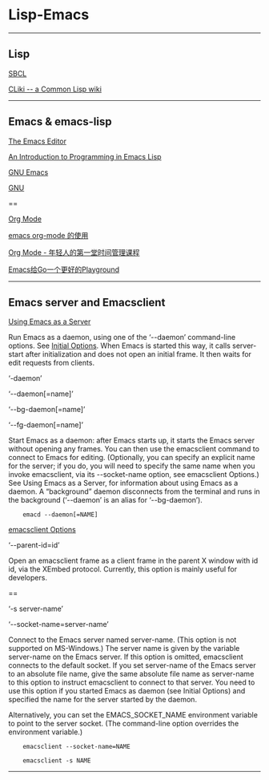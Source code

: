 # Lisp-Emacs

---

## Lisp


[SBCL](http://www.sbcl.org)

[CLiki -- a Common Lisp wiki ](https://www.cliki.net)

---

## Emacs & emacs-lisp

[The Emacs Editor](https://www.gnu.org/software/emacs/manual/html_node/emacs/index.html#SEC_Contents)

[An Introduction to Programming in Emacs Lisp](https://www.gnu.org/software/emacs/manual/html_node/eintr/index.html#SEC_Contents)

[GNU Emacs](https://www.gnu.org/software/emacs/)

[GNU](https://www.gnu.org)

==

[Org Mode](https://orgmode.org)

[emacs org-mode 的使用](https://www.wenhui.space/docs/02-emacs/emacs_org_mode/)

[Org Mode - 年轻人的第一堂时间管理课程](https://juejin.cn/post/6844904167446675469)

[Emacs给Go一个更好的Playground](https://www.jianshu.com/p/c5467b24ee54)

---

## Emacs server and  Emacsclient

[Using Emacs as a Server](https://www.gnu.org/software/emacs/manual/html_node/emacs/Emacs-Server.html)

Run Emacs as a daemon, using one of the ‘--daemon’ command-line options. See [Initial Options](https://www.gnu.org/software/emacs/manual/html_node/emacs/Initial-Options.html). When Emacs is started this way, it calls server-start after initialization and does not open an initial frame. It then waits for edit requests from clients.

‘-daemon’

‘--daemon[=name]’

‘--bg-daemon[=name]’

‘--fg-daemon[=name]’

Start Emacs as a daemon: after Emacs starts up, it starts the Emacs server without opening any frames. You can then use the emacsclient command to connect to Emacs for editing. (Optionally, you can specify an explicit name for the server; if you do, you will need to specify the same name when you invoke emacsclient, via its --socket-name option, see emacsclient Options.) See Using Emacs as a Server, for information about using Emacs as a daemon. A “background” daemon disconnects from the terminal and runs in the background (‘--daemon’ is an alias for ‘--bg-daemon’).

        emacd --daemon[=NAME]

[emacsclient Options](https://www.gnu.org/software/emacs/manual/html_node/emacs/emacsclient-Options.html)

‘--parent-id=id’

Open an emacsclient frame as a client frame in the parent X window with id id, via the XEmbed protocol. Currently, this option is mainly useful for developers.

==

‘-s server-name’

‘--socket-name=server-name’

Connect to the Emacs server named server-name. (This option is not supported on MS-Windows.) The server name is given by the variable server-name on the Emacs server. If this option is omitted, emacsclient connects to the default socket. If you set server-name of the Emacs server to an absolute file name, give the same absolute file name as server-name to this option to instruct emacsclient to connect to that server. You need to use this option if you started Emacs as daemon (see Initial Options) and specified the name for the server started by the daemon.

Alternatively, you can set the EMACS_SOCKET_NAME environment variable to point to the server socket. (The command-line option overrides the environment variable.)

        emacsclient --socket-name=NAME
        
        emacsclient -s NAME

---

